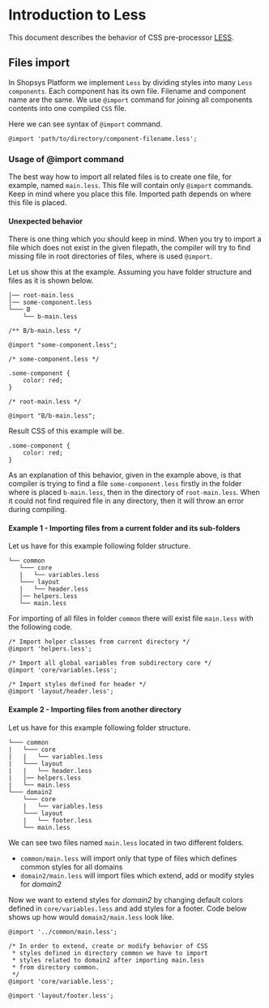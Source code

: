 # Introduction to Less
This document describes the behavior of CSS pre-processor [LESS](http://lesscss.org/).

## Files import
In Shopsys Platform we implement `Less` by dividing styles into many `Less components`.
Each component has its own file. Filename and component name are the same.
We use `@import` command for joining all components contents into one compiled `CSS` file.

Here we can see syntax of `@import` command.
```less
@import 'path/to/directory/component-filename.less';
```

### Usage of @import command
The best way how to import all related files is to create one file, for example, named `main.less`.
This file will contain only `@import` commands.
Keep in mind where you place this file.
Imported path depends on where this file is placed.

#### Unexpected behavior
There is one thing which you should keep in mind.
When you try to import a file which does not exist in the given filepath, the compiler will try to find missing file in root directories of files, where is used `@import`.

Let us show this at the example.
Assuming you have folder structure and files as it is shown below.
```no-highlight
│── root-main.less
│── some-component.less
└─── B
    └── b-main.less
```

```less
/** B/b-main.less */

@import "some-component.less";
```

```less
/* some-component.less */

.some-component {
    color: red;
}
```

```less
/* root-main.less */

@import "B/b-main.less";
```

Result CSS of this example will be.
```less
.some-component {
    color: red;
}
```
As an explanation of this behavior, given in the example above, is that compiler is trying to find a file `some-component.less` firstly in the folder where is placed `b-main.less`, then in the directory of `root-main.less`.
When it could not find required file in any directory, then it will throw an error during compiling.

#### Example 1 - Importing files from a current folder and its sub-folders
Let us have for this example following folder structure.
```no-highlight
└── common
   └─── core
   |   └── variables.less
   └─── layout
   |   └── header.less
   │── helpers.less
   └── main.less
```

For importing of all files in folder `common` there will exist file `main.less` with the following code.
```less
/* Import helper classes from current directory */
@import 'helpers.less';

/* Import all global variables from subdirectory core */
@import 'core/variables.less';

/* Import styles defined for header */
@import 'layout/header.less';
```

#### Example 2 - Importing files from another directory
Let us have for this example following folder structure.
```no-highlight
└─── common
|   └─── core
|   |   └── variables.less
|   └─── layout
|   |   └── header.less
|   │── helpers.less
|   └── main.less
└─── domain2
    └─── core
    |   └── variables.less
    └─── layout
    |   └── footer.less
    └── main.less
```
We can see two files named `main.less` located in two different folders.

- `common/main.less` will import only that type of files which defines common styles for all domains
- `domain2/main.less` will import files which extend, add or modify styles for *domain2*

Now we want to extend styles for *domain2* by changing default colors defined in `core/variables.less` and add styles for a footer.
Code below shows up how would `domain2/main.less` look like.
```less
@import '../common/main.less';

/* In order to extend, create or modify behavior of CSS
 * styles defined in directory common we have to import
 * styles related to domain2 after importing main.less
 * from directory common.
 */
@import 'core/variable.less';

@import 'layout/footer.less';
```
